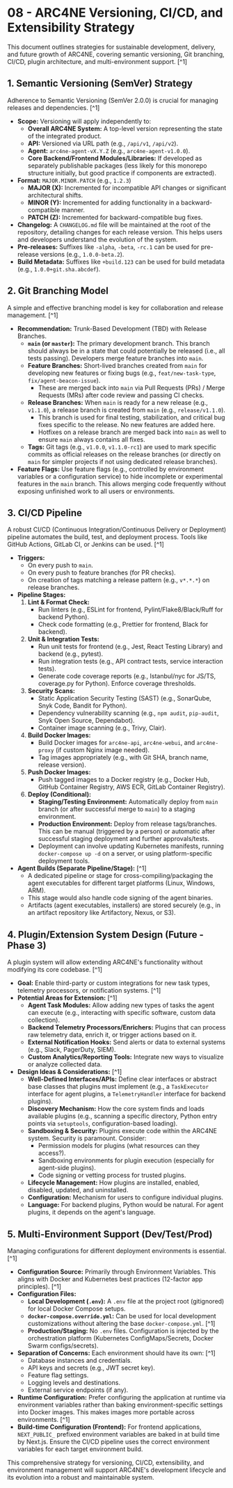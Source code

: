 # 08 - ARC4NE Versioning, CI/CD, and Extensibility Strategy

This document outlines strategies for sustainable development, delivery, and future growth of ARC4NE, covering semantic versioning, Git branching, CI/CD, plugin architecture, and multi-environment support. [^1]

## 1. Semantic Versioning (SemVer) Strategy

Adherence to Semantic Versioning (SemVer 2.0.0) is crucial for managing releases and dependencies. [^1]

*   **Scope:** Versioning will apply independently to:
    *   **Overall ARC4NE System:** A top-level version representing the state of the integrated product.
    *   **API:** Versioned via URL path (e.g., `/api/v1`, `/api/v2`).
    *   **Agent:** `arc4ne-agent-vX.Y.Z` (e.g., `arc4ne-agent-v1.0.0`).
    *   **Core Backend/Frontend Modules/Libraries:** If developed as separately publishable packages (less likely for this monorepo structure initially, but good practice if components are extracted).
*   **Format:** `MAJOR.MINOR.PATCH` (e.g., `1.2.3`)
    *   **MAJOR (X):** Incremented for incompatible API changes or significant architectural shifts.
    *   **MINOR (Y):** Incremented for adding functionality in a backward-compatible manner.
    *   **PATCH (Z):** Incremented for backward-compatible bug fixes.
*   **Changelog:** A `CHANGELOG.md` file will be maintained at the root of the repository, detailing changes for each release version. This helps users and developers understand the evolution of the system.
*   **Pre-releases:** Suffixes like `-alpha`, `-beta`, `-rc.1` can be used for pre-release versions (e.g., `1.0.0-beta.2`).
*   **Build Metadata:** Suffixes like `+build.123` can be used for build metadata (e.g., `1.0.0+git.sha.abcdef`).

## 2. Git Branching Model

A simple and effective branching model is key for collaboration and release management. [^1]

*   **Recommendation:** Trunk-Based Development (TBD) with Release Branches.
    *   **`main` (or `master`):** The primary development branch. This branch should always be in a state that could potentially be released (i.e., all tests passing). Developers merge feature branches into `main`.
    *   **Feature Branches:** Short-lived branches created from `main` for developing new features or fixing bugs (e.g., `feat/new-task-type`, `fix/agent-beacon-issue`).
        *   These are merged back into `main` via Pull Requests (PRs) / Merge Requests (MRs) after code review and passing CI checks.
    *   **Release Branches:** When `main` is ready for a new release (e.g., `v1.1.0`), a release branch is created from `main` (e.g., `release/v1.1.0`).
        *   This branch is used for final testing, stabilization, and critical bug fixes specific to the release. No new features are added here.
        *   Hotfixes on a release branch are merged back into `main` as well to ensure `main` always contains all fixes.
    *   **Tags:** Git tags (e.g., `v1.0.0`, `v1.1.0-rc1`) are used to mark specific commits as official releases on the release branches (or directly on `main` for simpler projects if not using dedicated release branches).
*   **Feature Flags:** Use feature flags (e.g., controlled by environment variables or a configuration service) to hide incomplete or experimental features in the `main` branch. This allows merging code frequently without exposing unfinished work to all users or environments.

## 3. CI/CD Pipeline

A robust CI/CD (Continuous Integration/Continuous Delivery or Deployment) pipeline automates the build, test, and deployment process. Tools like GitHub Actions, GitLab CI, or Jenkins can be used. [^1]

*   **Triggers:**
    *   On every push to `main`.
    *   On every push to feature branches (for PR checks).
    *   On creation of tags matching a release pattern (e.g., `v*.*.*`) on release branches.
*   **Pipeline Stages:**
    1.  **Lint & Format Check:**
        *   Run linters (e.g., ESLint for frontend, Pylint/Flake8/Black/Ruff for backend Python).
        *   Check code formatting (e.g., Prettier for frontend, Black for backend).
    2.  **Unit & Integration Tests:**
        *   Run unit tests for frontend (e.g., Jest, React Testing Library) and backend (e.g., pytest).
        *   Run integration tests (e.g., API contract tests, service interaction tests).
        *   Generate code coverage reports (e.g., Istanbul/nyc for JS/TS, coverage.py for Python). Enforce coverage thresholds.
    3.  **Security Scans:**
        *   Static Application Security Testing (SAST) (e.g., SonarQube, Snyk Code, Bandit for Python).
        *   Dependency vulnerability scanning (e.g., `npm audit`, `pip-audit`, Snyk Open Source, Dependabot).
        *   Container image scanning (e.g., Trivy, Clair).
    4.  **Build Docker Images:**
        *   Build Docker images for `arc4ne-api`, `arc4ne-webui`, and `arc4ne-proxy` (if custom Nginx image needed).
        *   Tag images appropriately (e.g., with Git SHA, branch name, release version).
    5.  **Push Docker Images:**
        *   Push tagged images to a Docker registry (e.g., Docker Hub, GitHub Container Registry, AWS ECR, GitLab Container Registry).
    6.  **Deploy (Conditional):**
        *   **Staging/Testing Environment:** Automatically deploy from `main` branch (or after successful merge to `main`) to a staging environment.
        *   **Production Environment:** Deploy from release tags/branches. This can be manual (triggered by a person) or automatic after successful staging deployment and further approvals/tests.
        *   Deployment can involve updating Kubernetes manifests, running `docker-compose up -d` on a server, or using platform-specific deployment tools.
*   **Agent Builds (Separate Pipeline/Stage):** [^1]
    *   A dedicated pipeline or stage for cross-compiling/packaging the agent executables for different target platforms (Linux, Windows, ARM).
    *   This stage would also handle code signing of the agent binaries.
    *   Artifacts (agent executables, installers) are stored securely (e.g., in an artifact repository like Artifactory, Nexus, or S3).

## 4. Plugin/Extension System Design (Future - Phase 3)

A plugin system will allow extending ARC4NE's functionality without modifying its core codebase. [^1]

*   **Goal:** Enable third-party or custom integrations for new task types, telemetry processors, or notification systems. [^1]
*   **Potential Areas for Extension:** [^1]
    *   **Agent Task Modules:** Allow adding new types of tasks the agent can execute (e.g., interacting with specific software, custom data collection).
    *   **Backend Telemetry Processors/Enrichers:** Plugins that can process raw telemetry data, enrich it, or trigger actions based on it.
    *   **External Notification Hooks:** Send alerts or data to external systems (e.g., Slack, PagerDuty, SIEM).
    *   **Custom Analytics/Reporting Tools:** Integrate new ways to visualize or analyze collected data.
*   **Design Ideas & Considerations:** [^1]
    *   **Well-Defined Interfaces/APIs:** Define clear interfaces or abstract base classes that plugins must implement (e.g., a `TaskExecutor` interface for agent plugins, a `TelemetryHandler` interface for backend plugins).
    *   **Discovery Mechanism:** How the core system finds and loads available plugins (e.g., scanning a specific directory, Python entry points via `setuptools`, configuration-based loading).
    *   **Sandboxing & Security:** Plugins execute code within the ARC4NE system. Security is paramount. Consider:
        *   Permission models for plugins (what resources can they access?).
        *   Sandboxing environments for plugin execution (especially for agent-side plugins).
        *   Code signing or vetting process for trusted plugins.
    *   **Lifecycle Management:** How plugins are installed, enabled, disabled, updated, and uninstalled.
    *   **Configuration:** Mechanism for users to configure individual plugins.
    *   **Language:** For backend plugins, Python would be natural. For agent plugins, it depends on the agent's language.

## 5. Multi-Environment Support (Dev/Test/Prod)

Managing configurations for different deployment environments is essential. [^1]

*   **Configuration Source:** Primarily through Environment Variables. This aligns with Docker and Kubernetes best practices (12-factor app principles). [^1]
*   **Configuration Files:**
    *   **Local Development (`.env`):** A `.env` file at the project root (gitignored) for local Docker Compose setups.
    *   **`docker-compose.override.yml`:** Can be used for local development customizations without altering the base `docker-compose.yml`. [^1]
    *   **Production/Staging:** No `.env` files. Configuration is injected by the orchestration platform (Kubernetes ConfigMaps/Secrets, Docker Swarm configs/secrets).
*   **Separation of Concerns:** Each environment should have its own: [^1]
    *   Database instances and credentials.
    *   API keys and secrets (e.g., JWT secret key).
    *   Feature flag settings.
    *   Logging levels and destinations.
    *   External service endpoints (if any).
*   **Runtime Configuration:** Prefer configuring the application at runtime via environment variables rather than baking environment-specific settings into Docker images. This makes images more portable across environments. [^1]
*   **Build-time Configuration (Frontend):** For frontend applications, `NEXT_PUBLIC_` prefixed environment variables are baked in at build time by Next.js. Ensure the CI/CD pipeline uses the correct environment variables for each target environment build.

This comprehensive strategy for versioning, CI/CD, extensibility, and environment management will support ARC4NE's development lifecycle and its evolution into a robust and maintainable system.
